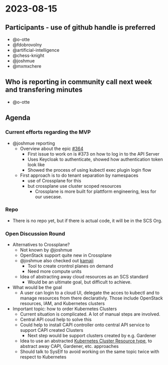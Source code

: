# 2023-08-15

## Participants - use of github handle is preferred
* @o-otte
* @fdobrovolny
* @artificial-intelligence
* @chess-knight
* @joshmue
* @mxmxchere

## Who is reporting in community call next week and transfering minutes
* @o-otte 

## Agenda

### Current efforts regarding the MVP
* @joshmue reporting
    * Overview about the epic [#364](https://github.com/SovereignCloudStack/issues/issues/364)
        * First issue to work on is #373 on how to log in to the API Server
        * Uses Keycloak to authenticate, showed how authentication token look like
        * Showed the process of using kubectl exec plugin login flow
    * First approach is to do tenant separation by namespaces
        * use of Crossplane for this
        * but crossplane use cluster scoped resources
            * Crossplane is more built for plattform engineering, less for our usecase.

### Repo
* There is no repo yet, but if there is actual code, it will be in the SCS Org.

### Open Discussion Round
* Alternatives to Crossplane?
    * Not known by @joshmue
    * OpenStack support quite new in Crossplane
    * @joshmue also checked out [kamaji](https://github.com/clastix/kamaji)
        * Tool to create crontrol planes on demand
        * Need more compute units
    * Idea of abstracting away cloud resources as an SCS standard
        * Would be an ultimate goal, but difficult to achieve.
* What would be the goal
    * A user can login to a cloud UI, delegate the acces to kubectl and to manage resources from there declarativly. Those include OpenStack resources, IAM, and Kubernetes clusters
* Important topic: how to order Kubernetes Clusters
    * Current situation is complicated. A lot of manual steps are involved.
    * Central API coud help to solve this
    * Could help to install CAPI controller onto central API service to support CAPI created Clusters
        * Next step would be support clusters created by e.g. Gardener
    * Idea to use an abstracted [Kubernetes Cluster Resource type](https://github.com/23technologies/scs-cluster-crd), to abstract away CAPI, Gardener, etc. approaches
    * Should talk to SysElf to avoid working on the same topic twice with respect to Kubernetes
